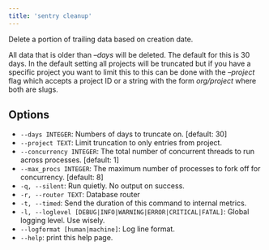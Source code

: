 ```yaml
---
title: 'sentry cleanup'
---
```


Delete a portion of trailing data based on creation date.

All data that is older than _–days_ will be deleted. The default for this is 30 days. In the default setting all projects will be truncated but if you have a specific project you want to limit this to this can be done with the _–project_ flag which accepts a project ID or a string with the form _org/project_ where both are slugs.

## Options

-   `--days INTEGER`: Numbers of days to truncate on. [default: 30]
-   `--project TEXT`: Limit truncation to only entries from project.
-   `--concurrency INTEGER`: The total number of concurrent threads to run across processes. [default: 1]
-   `--max_procs INTEGER`: The maximum number of processes to fork off for concurrency. [default: 8]
-   `-q, --silent`: Run quietly. No output on success.
-   `-r, --router TEXT`: Database router
-   `-t, --timed`: Send the duration of this command to internal metrics.
-   `-l, --loglevel [DEBUG|INFO|WARNING|ERROR|CRITICAL|FATAL]`: Global logging level. Use wisely.
-   `--logformat [human|machine]`: Log line format.
-   `--help`: print this help page.
